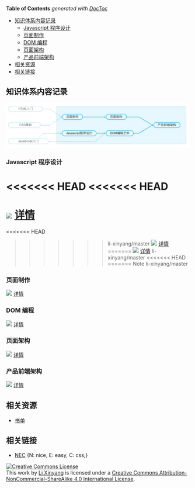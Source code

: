 <!-- START doctoc generated TOC please keep comment here to allow auto update -->
<!-- DON'T EDIT THIS SECTION, INSTEAD RE-RUN doctoc TO UPDATE -->
**Table of Contents**  *generated with [DocToc](https://github.com/thlorenz/doctoc)*

- [知识体系内容记录](#%E7%9F%A5%E8%AF%86%E4%BD%93%E7%B3%BB%E5%86%85%E5%AE%B9%E8%AE%B0%E5%BD%95)
  - [Javascript 程序设计](#javascript-%E7%A8%8B%E5%BA%8F%E8%AE%BE%E8%AE%A1)
  - [页面制作](#%E9%A1%B5%E9%9D%A2%E5%88%B6%E4%BD%9C)
  - [DOM 编程](#dom-%E7%BC%96%E7%A8%8B)
  - [页面架构](#%E9%A1%B5%E9%9D%A2%E6%9E%B6%E6%9E%84)
  - [产品前端架构](#%E4%BA%A7%E5%93%81%E5%89%8D%E7%AB%AF%E6%9E%B6%E6%9E%84)
- [相关资源](#%E7%9B%B8%E5%85%B3%E8%B5%84%E6%BA%90)
- [相关链接](#%E7%9B%B8%E5%85%B3%E9%93%BE%E6%8E%A5)

<!-- END doctoc generated TOC please keep comment here to allow auto update -->

## 知识体系内容记录

![](img/C/career-path.jpg)

### Javascript 程序设计

<<<<<<< HEAD
<<<<<<< HEAD
=======
![](http://progressed.io/bar/87?title=Progress) [详情](JavascriptDesignPattern/JavascriptDesignPattern.md)
=======
<<<<<<< HEAD
>>>>>>> li-xinyang/master
![](http://progressed.io/bar/70?title=Progress) [详情](JavascriptDesignPattern/JavascriptDesignPattern.md)
=======
![](http://progressed.io/bar/87?title=Progress) [详情](JavascriptDesignPattern/JavascriptDesignPattern.md)
>>>>>>> li-xinyang/master
<<<<<<< HEAD
=======
>>>>>>> Note
>>>>>>> li-xinyang/master

### 页面制作

![](http://progressed.io/bar/100?title=Progress) [详情](WebCreation/WebCreation.md)

### DOM 编程

![](http://progressed.io/bar/0?title=Progress) [详情](#)

### 页面架构

![](http://progressed.io/bar/0?title=Progress) [详情](#)

### 产品前端架构

![](http://progressed.io/bar/0?title=Progress) [详情](#)

## 相关资源

- [书单](Booklist.md)

## 相关链接

- [NEC](http://nec.netease.com/) {N: nice, E: easy, C: css;}

<a rel="license" href="http://creativecommons.org/licenses/by-nc-sa/4.0/"><img alt="Creative Commons License" style="border-width:0" src="https://i.creativecommons.org/l/by-nc-sa/4.0/80x15.png" /></a><br />This work by <a xmlns:cc="http://creativecommons.org/ns#" href="li-xinyang.com" property="cc:attributionName" rel="cc:attributionURL">Li Xinyang</a> is licensed under a <a rel="license" href="http://creativecommons.org/licenses/by-nc-sa/4.0/">Creative Commons Attribution-NonCommercial-ShareAlike 4.0 International License</a>.